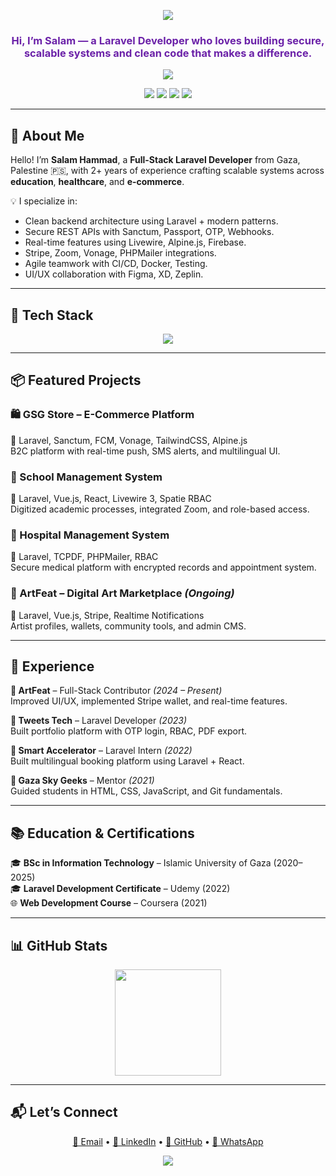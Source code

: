 <p align="center">
  <img src="https://capsule-render.vercel.app/api?type=waving&color=8B5CF6&height=200&section=header&text=Salam%20Hammad&fontSize=45&fontColor=ffffff&animation=twinkling" />
</p>

<h3 align="center" style="color:#6B21A8"><strong>Hi, I’m Salam — a Laravel Developer who loves building secure, scalable systems and clean code that makes a difference.</strong></h3>

<p align="center">
  <img src="https://readme-typing-svg.demolab.com?font=Fira+Code&weight=500&size=22&pause=1000&color=8B5CF6&center=true&vCenter=true&width=500&lines=Full-Stack+Laravel+Developer;Backend+Engineer+%7C+API+Integrator;2%2B+Years+of+Professional+Experience;Passionate+about+Clean+Code+%26+Real-Time+Apps" />
</p>

<p align="center">
  <a href="mailto:salamhammad2003@gmail.com"><img src="https://img.shields.io/badge/Email-salamhammad2003@gmail.com-8B5CF6?style=flat-square&logo=gmail"></a>
  <a href="https://linkedin.com/in/salam-hammad-9b8327278"><img src="https://img.shields.io/badge/LinkedIn-SalamHammad-0A66C2?style=flat-square&logo=linkedin"></a>
  <a href="https://github.com/salam-hammad"><img src="https://img.shields.io/badge/GitHub-salam--hammad-333?style=flat-square&logo=github"></a>
  <a href="https://wa.me/972594797932"><img src="https://img.shields.io/badge/WhatsApp-Message-25D366?style=flat-square&logo=whatsapp"></a>
</p>

---

## 👋 About Me

Hello! I’m **Salam Hammad**, a **Full-Stack Laravel Developer** from Gaza, Palestine 🇵🇸, with 2+ years of experience crafting scalable systems across **education**, **healthcare**, and **e-commerce**.

💡 I specialize in:
- Clean backend architecture using Laravel + modern patterns.
- Secure REST APIs with Sanctum, Passport, OTP, Webhooks.
- Real-time features using Livewire, Alpine.js, Firebase.
- Stripe, Zoom, Vonage, PHPMailer integrations.
- Agile teamwork with CI/CD, Docker, Testing.
- UI/UX collaboration with Figma, XD, Zeplin.

---

## 🚀 Tech Stack

<p align="center">
  <img src="https://skillicons.dev/icons?i=php,laravel,vue,react,tailwind,docker,js,ts,nodejs,mysql,postgres,firebase,java,html,css&perline=9" />
</p>

---

## 📦 Featured Projects

### 🛍 GSG Store – E-Commerce Platform  
🔧 Laravel, Sanctum, FCM, Vonage, TailwindCSS, Alpine.js  
B2C platform with real-time push, SMS alerts, and multilingual UI.

### 🏫 School Management System  
🔧 Laravel, Vue.js, React, Livewire 3, Spatie RBAC  
Digitized academic processes, integrated Zoom, and role-based access.

### 🏥 Hospital Management System  
🔧 Laravel, TCPDF, PHPMailer, RBAC  
Secure medical platform with encrypted records and appointment system.

### 🎨 ArtFeat – Digital Art Marketplace *(Ongoing)*  
🔧 Laravel, Vue.js, Stripe, Realtime Notifications  
Artist profiles, wallets, community tools, and admin CMS.

---

## 💼 Experience

**🔹 ArtFeat** – Full-Stack Contributor *(2024 – Present)*  
Improved UI/UX, implemented Stripe wallet, and real-time features.

**🔹 Tweets Tech** – Laravel Developer *(2023)*  
Built portfolio platform with OTP login, RBAC, PDF export.

**🔹 Smart Accelerator** – Laravel Intern *(2022)*  
Built multilingual booking platform using Laravel + React.

**🔹 Gaza Sky Geeks** – Mentor *(2021)*  
Guided students in HTML, CSS, JavaScript, and Git fundamentals.

---

## 📚 Education & Certifications

🎓 **BSc in Information Technology** – Islamic University of Gaza (2020–2025)  
🎓 **Laravel Development Certificate** – Udemy (2022)  
🌐 **Web Development Course** – Coursera (2021)

---

## 📊 GitHub Stats

<p align="center">
  <img src="https://github-readme-streak-stats.herokuapp.com?user=salam-hammad&theme=radical&hide_border=false" height="170" />
</p>


---

## 📬 Let’s Connect

<p align="center">
  <a href="mailto:salamhammad2003@gmail.com">📩 Email</a> • 
  <a href="https://linkedin.com/in/salam-hammad-9b8327278">🔗 LinkedIn</a> • 
  <a href="https://github.com/salam-hammad">🐙 GitHub</a> • 
  <a href="https://wa.me/972594797932">💬 WhatsApp</a>
</p>

<p align="center">
  <img src="https://capsule-render.vercel.app/api?type=waving&color=0:8B5CF6,100:A78BFA&height=120&section=footer" />
</p>
